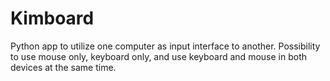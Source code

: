 # Kimboard

Python app to utilize one computer as input interface to another. Possibility to use mouse only, keyboard only, and use keyboard and mouse in both devices at the same time. 
